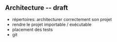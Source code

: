 ## Architecture -- draft

- répertoires: architecturer correctement son projet
- rendre le projet importable / exécutable
- placement des tests
- git
